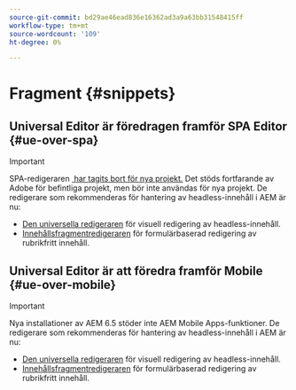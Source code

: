 ```yaml
---
source-git-commit: bd29ae46ead836e16362ad3a9a63bb31548415ff
workflow-type: tm+mt
source-wordcount: '109'
ht-degree: 0%

---
```

# Fragment {#snippets}

## Universal Editor är föredragen framför SPA Editor {#ue-over-spa}

>[!IMPORTANT]
>
>SPA-redigeraren [&#x200B; har tagits bort för nya projekt.](/help/sites-developing/spa-editor-deprecation.md) Det stöds fortfarande av Adobe för befintliga projekt, men bör inte användas för nya projekt. De redigerare som rekommenderas för hantering av headless-innehåll i AEM är nu:
>
>* [Den universella redigeraren](/help/sites-developing/universal-editor/introduction.md) för visuell redigering av headless-innehåll.
>* [Innehållsfragmentredigeraren](/help/sites-developing/universal-editor/introduction.md) för formulärbaserad redigering av rubrikfritt innehåll.

## Universal Editor är att föredra framför Mobile {#ue-over-mobile}

>[!IMPORTANT]
>
>Nya installationer av AEM 6.5 stöder inte AEM Mobile Apps-funktioner. De redigerare som rekommenderas för hantering av headless-innehåll i AEM är nu:
>
>* [Den universella redigeraren](/help/sites-developing/universal-editor/introduction.md) för visuell redigering av headless-innehåll.
>* [Innehållsfragmentredigeraren](/help/sites-developing/universal-editor/introduction.md) för formulärbaserad redigering av rubrikfritt innehåll.
